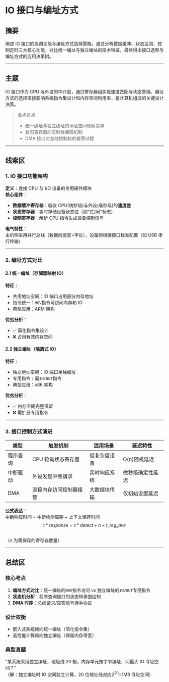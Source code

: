 # IO 接口与编址方式

## 摘要

阐述 IO 接口的协调功能与编址方式选择策略。通过分析数据缓冲、状态监测、控制定时三大核心功能，对比统一编址与独立编址的技术特征，最终得出接口选型与编址方式的应用决策树。

---

## 主题

IO 接口作为 CPU 与外设的中介层，通过寄存器组实现速度匹配与状态管理。编址方式的选择直接影响系统指令集设计和内存空间利用率，是计算机组成的关键设计决策。

> 重点难点
>
> - 统一编址与独立编址的地址空间映射差异
> - 状态寄存器的实时性保障机制
> - DMA 接口对总线控制权的接管过程

---

## 线索区

### 1. IO 接口功能架构

**定义**：连接 CPU 与 I/O 设备的专用硬件模块  
**核心组件**：

- **数据缓冲寄存器**：吸收 CPU(纳秒级)与外设(毫秒级)的**速度差**
- **状态寄存器**：实时存储设备状态位（如"忙/闲"标志）
- **控制寄存器**：解析 CPU 指令生成设备控制信号

**电气特性**：  
主机侧采用并行总线（数据线宽度=字长），设备侧根据接口标准配置（如 USB 串行传输）

---

### 2. 编址方式对比

#### 2.1 统一编址（存储器映射 IO）

**特征**：

- 共用地址空间：IO 端口占用部分内存地址
- 指令统一：`MOV`指令可访问内存和 IO
- 典型应用：ARM 架构

**优劣分析**：

- ✅ 简化指令集设计
- ❌ 占用有效内存空间

#### 2.2 独立编址（隔离式 IO）

**特征**：

- 独立地址空间：IO 端口单独编址
- 专用指令：需`IN/OUT`指令
- 典型应用：x86 架构

**优劣分析**：

- ✅ 内存空间完整保留
- ❌ 需扩展专用指令

---

### 3. 接口控制方式演进

| 类型     | 触发机制               | 适用场景     | 延迟特性         |
| -------- | ---------------------- | ------------ | ---------------- |
| 程序查询 | CPU 轮询状态寄存器     | 低复杂度设备 | O(n)随机延迟     |
| 中断驱动 | 外设发起中断请求       | 实时响应系统 | 微秒级确定性延迟 |
| DMA      | 直接内存访问控制器接管 | 大数据块传输 | 仅初始设置延迟   |

**公式表达**：  
中断响应时间 = 中断检测周期 + 上下文保存时间  
$$ t*{response} = t*{detect} + n \times t\_{reg_save} $$  
（n 为需保存的寄存器数量）

---

## 总结区

### 核心考点

1. **编址方式对比**：统一编址的`MOV`指令访问 vs 独立编址的`IN/OUT`专用指令
2. **状态机分析**：程序查询接口的状态转移图绘制
3. **DMA 时序**：总线请求/应答信号握手协议

### 设计权衡

- 嵌入式系统倾向统一编址（简化指令集）
- 高性能计算倾向独立编址（保留内存带宽）

### 典型真题

"某系统采用独立编址，地址线 20 根，内存单元按字节编址，问最大 IO 寻址空间？"  
（解：独立编址时 IO 空间独立计算，20 位地址线对应$2^{20}$=1MB 寻址空间）
